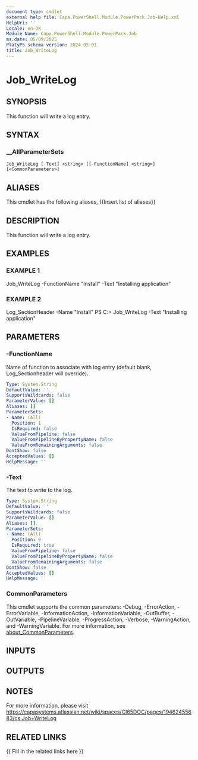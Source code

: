 ```yaml
---
document type: cmdlet
external help file: Capa.PowerShell.Module.PowerPack.Job-Help.xml
HelpUri: ''
Locale: en-DK
Module Name: Capa.PowerShell.Module.PowerPack.Job
ms.date: 05/09/2025
PlatyPS schema version: 2024-05-01
title: Job_WriteLog
---
```


# Job_WriteLog

## SYNOPSIS

This function will write a log entry.

## SYNTAX

### __AllParameterSets

```
Job_WriteLog [-Text] <string> [[-FunctionName] <string>] [<CommonParameters>]
```

## ALIASES

This cmdlet has the following aliases,
  {{Insert list of aliases}}

## DESCRIPTION

This function will write a log entry.

## EXAMPLES

### EXAMPLE 1

Job_WriteLog -FunctionName "Install" -Text "Installing application"

### EXAMPLE 2

Log_SectionHeader -Name "Install"
PS C:\> Job_WriteLog -Text "Installing application"

## PARAMETERS

### -FunctionName

Name of function to associate with log entry (default blank, Log_Sectionheader will override).

```yaml
Type: System.String
DefaultValue: ''
SupportsWildcards: false
ParameterValue: []
Aliases: []
ParameterSets:
- Name: (All)
  Position: 1
  IsRequired: false
  ValueFromPipeline: false
  ValueFromPipelineByPropertyName: false
  ValueFromRemainingArguments: false
DontShow: false
AcceptedValues: []
HelpMessage: ''
```

### -Text

The text to write to the log.

```yaml
Type: System.String
DefaultValue: ''
SupportsWildcards: false
ParameterValue: []
Aliases: []
ParameterSets:
- Name: (All)
  Position: 0
  IsRequired: true
  ValueFromPipeline: false
  ValueFromPipelineByPropertyName: false
  ValueFromRemainingArguments: false
DontShow: false
AcceptedValues: []
HelpMessage: ''
```

### CommonParameters

This cmdlet supports the common parameters: -Debug, -ErrorAction, -ErrorVariable,
-InformationAction, -InformationVariable, -OutBuffer, -OutVariable, -PipelineVariable,
-ProgressAction, -Verbose, -WarningAction, and -WarningVariable. For more information, see
[about_CommonParameters](https://go.microsoft.com/fwlink/?LinkID=113216).

## INPUTS

## OUTPUTS

## NOTES

For more information, please visit https://capasystems.atlassian.net/wiki/spaces/CI65DOC/pages/19462455683/cs.Job+WriteLog


## RELATED LINKS

{{ Fill in the related links here }}


